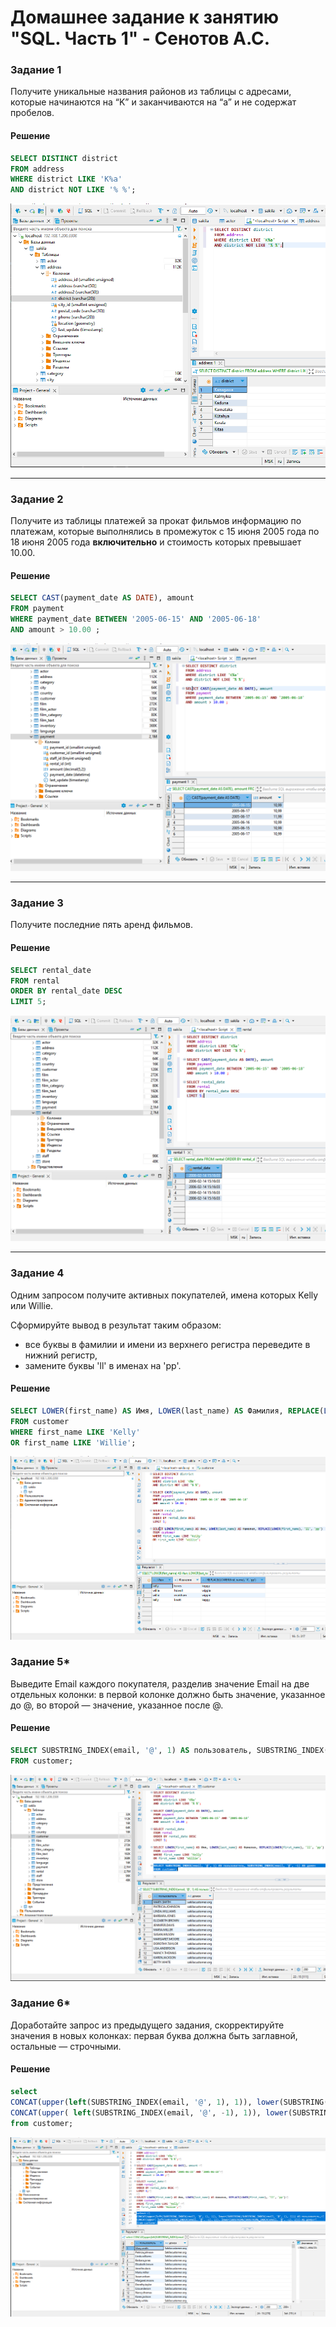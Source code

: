 # Домашнее задание к занятию "SQL. Часть 1" - Сенотов А.С.

### Задание 1

Получите уникальные названия районов из таблицы с адресами, которые начинаются на “K” и заканчиваются на “a” и не содержат пробелов.

#### Решение

```SQL
SELECT DISTINCT district 
FROM address
WHERE district LIKE 'K%a'
AND district NOT LIKE '% %';

```

![DISTINCT](img/1.1.png)

---

### Задание 2

Получите из таблицы платежей за прокат фильмов информацию по платежам, которые выполнялись в промежуток с 15 июня 2005 года по 18 июня 2005 года **включительно** и стоимость которых превышает 10.00.

#### Решение

```sql
SELECT CAST(payment_date AS DATE), amount 
FROM payment
WHERE payment_date BETWEEN '2005-06-15' AND '2005-06-18'
AND amount > 10.00 ;
```

![cast, between](img/1.2.png)

---

### Задание 3

Получите последние пять аренд фильмов.

#### Решение

```sql
SELECT rental_date
FROM rental
ORDER BY rental_date DESC 
LIMIT 5;
```

![order by limit](img/1.3.png)

---

### Задание 4

Одним запросом получите активных покупателей, имена которых Kelly или Willie. 

Сформируйте вывод в результат таким образом:
- все буквы в фамилии и имени из верхнего регистра переведите в нижний регистр,
- замените буквы 'll' в именах на 'pp'.

#### Решение

```sql
SELECT LOWER(first_name) AS Имя, LOWER(last_name) AS Фамилия, REPLACE(LOWER(first_name), 'll', 'pp')
FROM customer
WHERE first_name LIKE 'Kelly' 
OR first_name LIKE 'Willie';
```

![LOWER REPLACE](img/1.4.png)


### Задание 5*

Выведите Email каждого покупателя, разделив значение Email на две отдельных колонки: в первой колонке должно быть значение, указанное до @, во второй — значение, указанное после @.

#### Решение

```sql
SELECT SUBSTRING_INDEX(email, '@', 1) AS пользователь, SUBSTRING_INDEX(email, '@', -1) AS домен
FROM customer;
```
![SUBSTRING_INDEX](img/1.5.png)

### Задание 6*

Доработайте запрос из предыдущего задания, скорректируйте значения в новых колонках: первая буква должна быть заглавной, остальные — строчными.

#### Решение

```sql
select 
CONCAT(upper(left(SUBSTRING_INDEX(email, '@', 1), 1)), lower(SUBSTRING(SUBSTRING_INDEX(email, '@', 1), 2))) AS пользователь,
CONCAT(upper( left(SUBSTRING_INDEX(email, '@', -1), 1)), lower(SUBSTRING(SUBSTRING_INDEX(email, '@', -1), 2))) AS домен
from customer;
```

![SUBSTRING_INDEX](img/1.6.png)